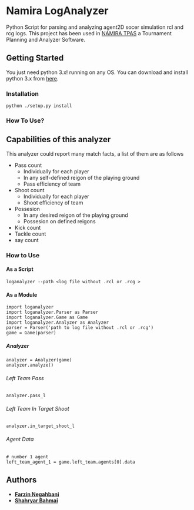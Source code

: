 # Namira LogAnalyzer
Python Script for parsing and analyzing agent2D socer simulation rcl and rcg logs. This project has been used in [NAMIRA TPAS](https://github.com/Farzin-Negahbani/Namira_TPAS)
a Tournament Planning and Analyzer Software.

## Getting Started

You just need python 3.x! running on any OS. You can download and install python 3.x from [here](https://www.python.org/downloads/).
### Installation
    python ./setup.py install
<!-- ### Uninstallation
    python ./setup.py uninstall -->
### How To Use?
## Capabilities of this analyzer

This analyzer could report many match facts, a list of them are as follows
- Pass count 
  - Individually for each player
  - In any self-defined reigon of the playing ground
  - Pass efficiency of team
- Shoot count
  - Individually for each player
  - Shoot efficiency of team
- Possesion 
  - In any desired reigon of the playing ground
  - Possesion on defined reigons
- Kick count
- Tackle count
- say count
### How to Use
#### As a Script
    loganalyzer --path <log file without .rcl or .rcg >
#### As a Module
    import loganalyzer
    import loganalyzer.Parser as Parser
    import loganalyzer.Game as Game
    import loganalyzer.Analyzer as Analyzer
    parser = Parser('path to log file without .rcl or .rcg')
    game = Game(parser)
##### Analyzer
    analyzer = Analyzer(game)
    analyzer.analyze()
###### Left Team Pass
    analyzer.pass_l
###### Left Team In Target Shoot
    analyzer.in_target_shoot_l
###### Agent Data
    # number 1 agent
    left_team_agent_1 = game.left_team.agents[0].data
## Authors

* **[Farzin Negahbani](https://github.com/Farzin-Negahbani)** 
* **[Shahryar Bahmai](https://github.com/shahryarbhm)**  
